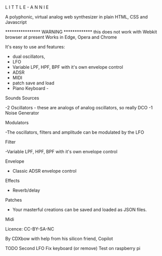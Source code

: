 L I T T L E -  A N N I E

A polyphonic, virtual analog web synthesizer in plain HTML, CSS and Javascript

**************** WARNING *************
this does not work with Webkit browser at present
Works in Edge, Opera and Chrome 


It's easy to use and features: 
- dual oscillators, 
- LFO
- Variable LPF, HPF, BPF with it's own envelope control
- ADSR
- MIDI
- patch save and load 
- Piano Keyboard - 


Sounds Sources

-2 Oscillators - these are analogs of analog oscillators, so really DCO
-1 Noise Generator

Modulators

-The oscillators, filters and amplitude can be modulated by the LFO

Filter

-Variable LPF, HPF, BPF with it's own envelope control

Envelope

- Classic ADSR envelope control

Effects
- Reverb/delay

Patches
- Your masterful creations can be saved and loaded as JSON files.

Midi

Licence: CC-BY-SA-NC

By  CDXbow with help from his silicon friend, Copilot


TODO
Second LFO
Fix keyboard (or remove)
Test on raspberry pi


 
